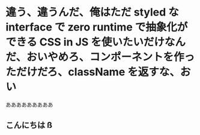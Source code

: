 # 違う、違うんだ、俺はただ styled な interface で zero runtime で抽象化ができる CSS in JS を使いたいだけなんだ、おいやめろ、コンポーネントを作っただけだろ、className を返すな、おい

あああああああああ

## こんにちは ß
